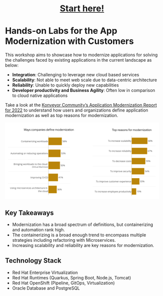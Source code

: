 <h1 align="center"><a href="./instructions/1-introduction.adoc">Start here!</a></h1>

# Hands-on Labs for the App Modernization with Customers

This workshop aims to showcase how to modernize applications for solving the challenges faced by existing applications in the current landscape as below:

* **Integration**: Challenging to leverage new cloud based services
* **Scalability**: Not able to meet web scale due to data-centric architecture
* **Reliability**: Unable to quickly deploy new capabilities
* **Developer productivity and Business Agility**: Often low in comparison to cloud native applications

Take a look at the [Konveyor Community’s Application Modernization Report for 2022](https://www.konveyor.io/modernization-report/) to understand how users and organizations define application modernization as well as top reasons for modernization.

![App Mod Report 2022](images/app-mod-report-2022.png)

## Key Takeaways

* Modernization has a broad spectrum of definitions, but containerizing and automation rank high. 
* The containerizing is a broad enough trend to encompass multiple strategies including refactoring with Microservices. 
* Increasing scalability and reliability are key reasons for modernization.

## Technology Stack

* Red Hat Enterprise Virtualization
* Red Hat Runtimes (Quarkus, Spring Boot, Node.js, Tomcat)
* Red Hat OpenShift (Pipeline, GitOps, Virtualization)
* Oracle Database and PostgreSQL
